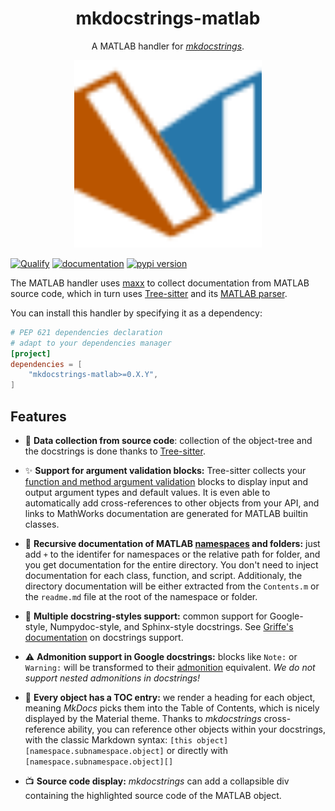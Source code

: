 <!-- --8<-- [start:header] -->

<h1 align="center">mkdocstrings-matlab</h1>

<p align="center">A MATLAB handler for <a href="https://github.com/mkdocstrings/mkdocstrings"><i>mkdocstrings</i></a>.</p>

<p align="center"><img width=300px src="logo.svg"></p>

[![Qualify](https://github.com/watermarkhu/mkdocstrings-matlab/actions/workflows/qualify.yaml/badge.svg)](https://github.com/watermarkhu/mkdocstrings-matlab/actions/workflows/qualify.yaml)
[![documentation](https://img.shields.io/badge/docs-mkdocs-708FCC.svg?style=flat)](https://watermarkhu.nl/mkdocstrings-matlab)
[![pypi version](https://img.shields.io/pypi/v/mkdocstrings-matlab.svg)](https://pypi.org/project/mkdocstrings-matlab/)

The MATLAB handler uses [maxx](https://github.com/watermarkhu/maxx) to collect documentation from MATLAB source code, which in turn uses [Tree-sitter](https://tree-sitter.github.io/tree-sitter/) and its [MATLAB parser](https://github.com/acristoffers/tree-sitter-matlab).

You can install this handler by specifying it as a dependency:

```toml title="pyproject.toml"
# PEP 621 dependencies declaration
# adapt to your dependencies manager
[project]
dependencies = [
    "mkdocstrings-matlab>=0.X.Y",
]
```

<!-- --8<-- [end:header] -->
<!-- --8<-- [start:footer] -->

## Features

- 🤖 **Data collection from source code**: collection of the object-tree and the docstrings is done thanks to
  [Tree-sitter](https://tree-sitter.github.io/tree-sitter/).

- ✨ **Support for argument validation blocks:** Tree-sitter collects your [function and method argument validation](https://mathworks.com/help/matlab/matlab_prog/function-argument-validation-1.html)
   blocks to display input and output argument types and default values. 
   It is even able to automatically add cross-references to other objects from your API, and links to MathWorks documentation are generated for MATLAB builtin classes. 

- 🔁 **Recursive documentation of MATLAB [namespaces](https://mathworks.com/help/matlab/matlab_oop/namespaces.html) and folders:** 
  just add `+` to the identifer for namespaces or the relative path for folder, and you get documentation for the entire directory. You don't need to inject documentation for each class, function, and script. Additionaly, the directory documentation will be either extracted from the `Contents.m` or the `readme.md` file at the root of the namespace or folder.

- 📄 **Multiple docstring-styles support:** common support for Google-style, Numpydoc-style,
  and Sphinx-style docstrings. See [Griffe's documentation](https://mkdocstrings.github.io/griffe/docstrings/) on docstrings support.

- ⚠️ **Admonition support in Google docstrings:** blocks like `Note:` or `Warning:` will be transformed
  to their [admonition](https://squidfunk.github.io/mkdocs-material/reference/admonitions/) equivalent.
  *We do not support nested admonitions in docstrings!*

- 🔗 **Every object has a TOC entry:** we render a heading for each object, meaning *MkDocs* picks them into the Table
  of Contents, which is nicely displayed by the Material theme. Thanks to *mkdocstrings* cross-reference ability,
  you can reference other objects within your docstrings, with the classic Markdown syntax:
  `[this object][namespace.subnamespace.object]` or directly with `[namespace.subnamespace.object][]`

- 📺 **Source code display:** *mkdocstrings* can add a collapsible div containing the highlighted source code of the MATLAB object.

<!-- --8<-- [end:footer] -->
